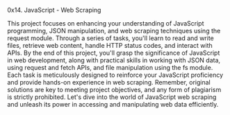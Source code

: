 0x14. JavaScript - Web Scraping

This project focuses on enhancing your understanding of JavaScript programming, JSON manipulation, and web scraping techniques using the request module. Through a series of tasks, you'll learn to read and write files, retrieve web content, handle HTTP status codes, and interact with APIs. By the end of this project, you'll grasp the significance of JavaScript in web development, along with practical skills in working with JSON data, using request and fetch APIs, and file manipulation using the fs module. Each task is meticulously designed to reinforce your JavaScript proficiency and provide hands-on experience in web scraping. Remember, original solutions are key to meeting project objectives, and any form of plagiarism is strictly prohibited. Let's dive into the world of JavaScript web scraping and unleash its power in accessing and manipulating web data efficiently.







